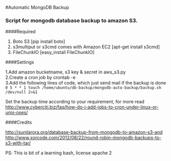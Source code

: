 #Automatic MongoDB Backup

### Script for mongodb database backup to amazon S3.

####Required
1. Boto S3 [pip install boto]  
2. s3multiput or s3cmd comes with Amazon EC2 [apt-get install s3cmd]  
3. FileChunkIO [easy_install FileChunkIO]  



####Settings

1.Add amazon bucketname, s3 key & secret in aws_s3.py  
2.Create a cron job by crontab -e  
3.Add the following lines of code, which just send mail if the backup is done  
`0 5 * * 1 touch /home/ubuntu/db-backup/mongodb-auto-backup/backup.sh /dev/null 2>&1`

Set the backup time according to your requirement, for more read http://www.cyberciti.biz/faq/how-do-i-add-jobs-to-cron-under-linux-or-unix-oses/

####Credits

http://sunilarora.org/database-backup-from-mongodb-to-amazon-s3-and  
http://www.xorcode.com/2012/08/22/round-robin-mongodb-backups-to-s3-with-tar/  


PS: This is bit of a learning bash, license apache 2
